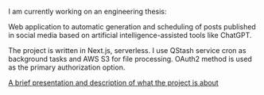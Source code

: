 I am currently working on an engineering thesis:

Web application to automatic generation and scheduling of posts published in social media based on artificial intelligence-assisted tools like ChatGPT.

The project is written in Next.js, serverless. I use QStash service cron as background tasks and AWS S3 for file processing. OAuth2 method is used as the primary authorization option.


[A brief presentation and description of what the project is about](https://github.com/xLevix/AutomaticPostScheduler/blob/main/brief1.pdf)
